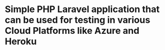 # Simple PHP Laravel application that can be used for testing in various Cloud Platforms like Azure and Heroku
